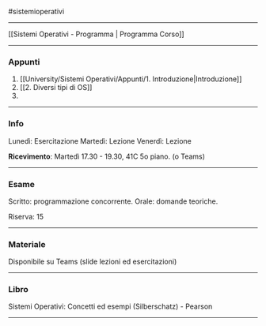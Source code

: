 #sistemioperativi 

---

[[Sistemi Operativi - Programma | Programma Corso]]

---
### Appunti
1. [[University/Sistemi Operativi/Appunti/1. Introduzione|Introduzione]] 
2. [[2. Diversi tipi di OS]]
3. 

---

### Info
Lunedì: Esercitazione
Martedì: Lezione
Venerdì: Lezione

**Ricevimento**:
Martedì 17.30 - 19.30, 41C 5o piano. (o Teams)

---

### Esame
Scritto: programmazione concorrente.
Orale: domande teoriche.

Riserva: 15

---

### Materiale
Disponibile su Teams (slide lezioni ed esercitazioni)

---

### Libro
Sistemi Operativi: Concetti ed esempi (Silberschatz) - Pearson

---
